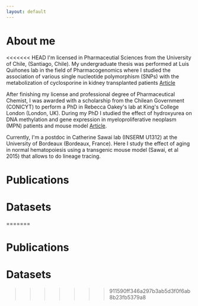 ```yaml
---
layout: default
---
```

# About me
<<<<<<< HEAD
I'm licensed in Pharmaceutial Sciences from the University of Chile, (Santiago, Chile). My undergraduate thesis was performed at Luis Quiñones lab in the field of Pharmacogenomics where I studied the association of various single nucleotide polymorphism (SNPs) with the metabolization of cyclosporine in kidney transplanted patients [Article](https://www.frontiersin.org/articles/10.3389/fphar.2021.674117/full)

After finishing my license and professional degree of Pharmaceutical Chemist, I was awarded with a scholarship from the Chilean Government (CONICYT) to perform a PhD in Rebecca Oakey's lab at King's College London (London, UK). During my PhD I studied the effect of hydroxyurea on DNA methylation and gene expression in myeloproliferative neoplasm (MPN) patients and mouse model [Article](https://genome.cshlp.org/content/early/2021/07/23/gr.270066.120).

Currently, I'm a postdoc in Catherine Sawai lab (INSERM U1312) at the University of Bordeaux (Bordeaux, France). Here I study the effect of aging in normal hematopoiesis using a transgenic mouse model (Sawai, et al 2015) that allows to do lineage tracing. 

# Publications
  
# Datasets
=======

# Publications
  
# Datasets

>>>>>>> 911590ff346a297b3ab5d3f0f6ab8b23fb5379a8
